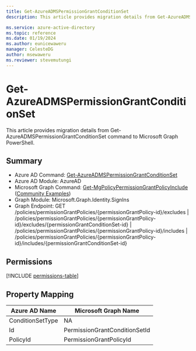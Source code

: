 ```yaml
---
title: Get-AzureADMSPermissionGrantConditionSet
description: This article provides migration details from Get-AzureADMSPermissionGrantConditionSet command to Microsoft Graph PowerShell.

ms.service: azure-active-directory
ms.topic: reference
ms.date: 01/19/2024
ms.author: eunicewaweru
manager: CelesteDG
author: msewaweru
ms.reviewer: stevemutungi
---
```


# Get-AzureADMSPermissionGrantConditionSet

This article provides migration details from Get-AzureADMSPermissionGrantConditionSet command to Microsoft Graph PowerShell.

## Summary

+ Azure AD Command: [Get-AzureADMSPermissionGrantConditionSet](/powershell/module/azuread/get-azureadmspermissiongrantconditionset)
+ Azure AD Module: AzureAD
+ Microsoft Graph Command: [Get-MgPolicyPermissionGrantPolicyInclude](/powershell/module/microsoft.graph.identity.signins/get-mgidentityconditionalaccessnamedlocation) ([Community Examples](https://github.com/orgs/msgraph/discussions?discussions_q=Get-MgPolicyPermissionGrantPolicyInclude))
+ Graph Module: Microsoft.Graph.Identity.SignIns
+ Graph Endpoint:  GET /policies/permissionGrantPolicies/{permissionGrantPolicy-id}/excludes | /policies/permissionGrantPolicies/{permissionGrantPolicy-id}/excludes/{permissionGrantConditionSet-id} | /policies/permissionGrantPolicies/{permissionGrantPolicy-id}/includes | /policies/permissionGrantPolicies/{permissionGrantPolicy-id}/includes/{permissionGrantConditionSet-id}

## Permissions

[!INCLUDE [permissions-table](~/graphref/api-reference/v1.0/includes/permissions/permissiongrantpolicy-list-includes-permissions.md)]

## Property Mapping

|Azure AD Name|Microsoft Graph Name|
|---|---|
|ConditionSetType|NA|
|Id|PermissionGrantConditionSetId|
|PolicyId|PermissionGrantPolicyId|